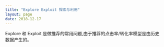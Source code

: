 ```yaml
---
title: "Explore Exploit 探索与利用"
layout: page
date: 2018-12-17
---
```


Explore 和 Exploit 是做推荐的常用问题,由于推荐的点击率/转化率模型是由历史数据产生的。

